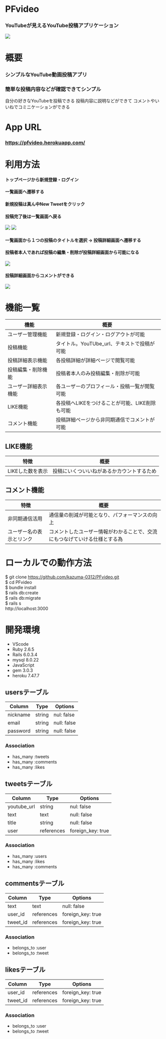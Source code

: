 # PFvideo
### YouTubeが見えるYouTube投稿アプリケーション

![](https://i.gyazo.com/d78251752c719cf18a7bfaf5ef964dc9.png)

# 概要

### シンプルなYouTube動画投稿アプリ
### 簡単な投稿内容などが確認できてシンプル

自分の好きなYouTubeを投稿できる
投稿内容に説明などができて
コメントやいいねでコミニケーションができる

# App URL
### **https://pfvideo.herokuapp.com/**

# 利用方法

####  トップページから新規登録・ログイン
####  一覧画面へ遷移する
####  新規投稿は真ん中New Tweetをクリック
####  投稿完了後は一覧画面へ戻る<br>
![](https://i.gyazo.com/b4bd13fb4f2082b19043f351e2dfea0d.gif)
![](https://i.gyazo.com/60923c509856a5ca9c7bd44ea46317aa.gif)
<br>

#### 一覧画面から１つの投稿のタイトルを選択 → 投稿詳細画面へ遷移する
#### 投稿者本人であれば投稿の編集・削除が投稿詳細画面から可能になる<br>
![](https://i.gyazo.com/530b0d2c99307556cd180dbac33d8353.gif)
<br>

#### 投稿詳細画面からコメントができる
![](https://i.gyazo.com/e2a6f87ab82200df2b1d6f2ef0c2289e.gif)

# 機能一覧
| 機能           | 概要             |
| -------------- | -----------------|
| ユーザー管理機能 | 新規登録・ログイン・ログアウトが可能  |
| 投稿機能 | タイトル。YouTUbe_url、テキストで投稿が可能 |
| 投稿詳細表示機能 | 各投稿詳細が詳細ページで閲覧可能 |
| 投稿編集・削除機能 | 投稿者本人のみ投稿編集・削除が可能 |
| ユーザー詳細表示機能 | 各ユーザーのプロフィール・投稿一覧が閲覧可能 |
| LIKE機能 | 各投稿へLIKEをつけることが可能、LIKE削除も可能 |
| コメント機能 | 投稿詳細ページから非同期通信でコメントが可能|

## LIKE機能

| 特徴            | 概要             |
| -------------- | -----------------|
| LIKEした数を表示 | 投稿にいくついいねがあるかカウントするため|

## コメント機能
| 特徴            | 概要             |
| -------------- | ---------------- |
| 非同期通信活用 | 通信量の削減が可能となり、パフォーマンスの向上 |
| ユーザー名の表示とリンク | コメントしたユーザー情報がわかることで、交流にもつなげていける仕様とする為 |

# ローカルでの動作方法

$ git clone https://github.com/kazuma-0312/PFvideo.git
</br>
$ cd PFvideo
</br>
$ bundle install
</br>
$ rails db:create
</br>
$ rails db:migrate
</br>
$ rails s
</br>
 http://localhost:3000


#  開発環境

- VScode
- Ruby 2.6.5
- Rails 6.0.3.4
- mysql 8.0.22
- JavaScript
- gem 3.0.3
- heroku 7.47.7 


## usersテーブル

| Column        | Type           | Options                  |
| ------------- | -------------- | ------------------------ |
| nickname      | string         | nul:  false              |
| email         | string         | null: false              |
| password      | string         | null: false              |

### Association
- has_many :tweets
- has_many :comments
- has_many :likes

## tweetsテーブル

| Column        | Type            | Options                  |
| ------------- | --------------- | ------------------------ |
| youtube_url   | string          | nul:  false              |
| text          | text            | null: false              |
| title         | string          | null: false              |
| user          | references      | foreign_key: true        |

### Association
- has_many :users
- has_many :likes
- has_many :comments


## commentsテーブル

| Column        | Type           | Options                  |
| ------------- | -------------- | ------------------------ |
| text          | text           | null: false              |
| user_id       | references     | foreign_key: true        |
| tweet_id      | references     | foreign_key: true        |


### Association
  - belongs_to :user
  - belongs_to :tweet

## likesテーブル

| Column        | Type           | Options                  |
| ------------- | -------------- | ------------------------ |
| user_id       | references     | foreign_key: true        |
| tweet_id      | references     | foreign_key: true        |

### Association
  - belongs_to :user
  - belongs_to :tweet
